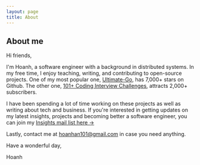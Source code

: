 ```yaml
---
layout: page
title: About
---
```


## About me

Hi friends,

I'm Hoanh, a software engineer with a background in distributed systems. In my
free time, I enjoy teaching, writing, and contributing to open-source projects.
One of my most popular one,
[Ultimate-Go](https://github.com/hoanhan101/ultimate-go), has 7,000+ stars on
Github. The other one, [101+ Coding Interview
Challenges](https://github.com/hoanhan101/algo), attracts 2,000+ subscribers.

I have been spending a lot of time working on these projects as well as
writing about tech and business. If you're interested in getting updates on my
latest insights, projects and becoming better a software engineer, you
can join my [Insights mail list here →](https://tinyletter.com/hoanhan)

Lastly, contact me at [hoanhan101@gmail.com](mailto:hoanhan101@gmail.com) in case you
need anything.

Have a wonderful day,

Hoanh

